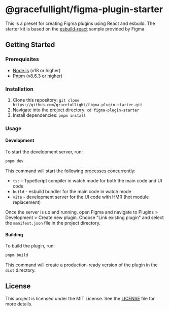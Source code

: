 # @gracefullight/figma-plugin-starter

This is a preset for creating Figma plugins using React and esbuild. The starter kit is based on the [esbuild-react](https://github.com/figma/plugin-samples/tree/master/esbuild-react) sample provided by Figma.

## Getting Started

### Prerequisites

- [Node.js](https://nodejs.org/) (v18 or higher)
- [Pnpm](https://pnpm.io/) (v8.6.3 or higher)

### Installation

1. Clone this repository: `git clone https://github.com/gracefullight/figma-plugin-starter.git`
2. Navigate into the project directory: `cd figma-plugin-starter`
3. Install dependencies: `pnpm install`

### Usage

#### Development

To start the development server, run:

```bash
pnpm dev
```

This command will start the following processes concurrently:

- `tsc` - TypeScript compiler in watch mode for both the main code and UI code
- `build` - esbuild bundler for the main code in watch mode
- `vite` - development server for the UI code with HMR (hot module replacement)

Once the server is up and running, open Figma and navigate to Plugins > Development > Create new plugin. Choose "Link existing plugin" and select the `manifest.json` file in the project directory.

#### Building

To build the plugin, run:

```bash
pnpm build
```

This command will create a production-ready version of the plugin in the `dist` directory.

## License

This project is licensed under the MIT License. See the [LICENSE](./LICENSE) file for more details.
